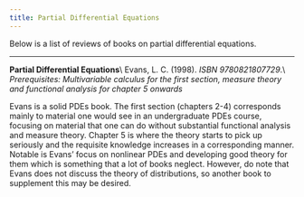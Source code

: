 ```yaml
---
title: Partial Differential Equations
---
```


Below is a list of reviews of books on partial differential equations.

---
**Partial Differential Equations**\\
Evans, L. C. (1998). *ISBN 9780821807729*.\\
*Prerequisites: Multivariable calculus for the first section, measure theory and functional analysis for chapter 5 onwards*

Evans is a solid PDEs book. The first section (chapters 2-4) corresponds mainly to material one would see in an undergraduate PDEs course, focusing on material that one can do without substantial functional analysis and measure theory. Chapter 5 is where the theory starts to pick up seriously and the requisite knowledge increases in a corresponding manner. Notable is Evans’ focus on nonlinear PDEs and developing good theory for them which is something that a lot of books neglect. However, do note that Evans does not discuss the theory of distributions, so another book to supplement this may be desired.